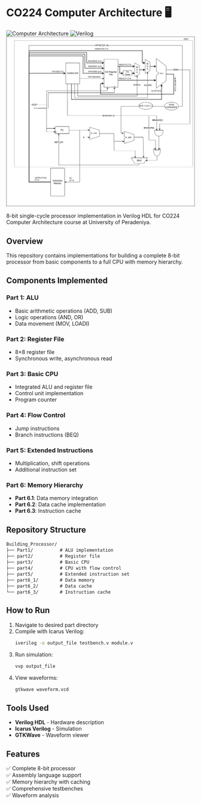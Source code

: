 # CO224 Computer Architecture 🖥️

![Computer Architecture](https://img.shields.io/badge/Computer-Architecture-blue) 
![Verilog](https://img.shields.io/badge/Verilog-HDL-orange) 
![8-bit CPU](./part5/DESIGNING/OVEROLLCPU.png)

8-bit single-cycle processor implementation in Verilog HDL for CO224 Computer Architecture course at University of Peradeniya.

## Overview

This repository contains implementations for building a complete 8-bit processor from basic components to a full CPU with memory hierarchy.

## Components Implemented

### Part 1: ALU
- Basic arithmetic operations (ADD, SUB)
- Logic operations (AND, OR) 
- Data movement (MOV, LOADI)

### Part 2: Register File
- 8×8 register file
- Synchronous write, asynchronous read

### Part 3: Basic CPU
- Integrated ALU and register file
- Control unit implementation
- Program counter

### Part 4: Flow Control
- Jump instructions
- Branch instructions (BEQ)

### Part 5: Extended Instructions
- Multiplication, shift operations
- Additional instruction set

### Part 6: Memory Hierarchy
- **Part 6.1**: Data memory integration
- **Part 6.2**: Data cache implementation  
- **Part 6.3**: Instruction cache

## Repository Structure

```
Building_Processor/
├── Part1/          # ALU implementation
├── part2/          # Register file
├── part3/          # Basic CPU
├── part4/          # CPU with flow control
├── part5/          # Extended instruction set
├── part6_1/        # Data memory
├── part6_2/        # Data cache
└── part6_3/        # Instruction cache
```

## How to Run

1. Navigate to desired part directory
2. Compile with Icarus Verilog:
   ```bash
   iverilog -o output_file testbench.v module.v
   ```
3. Run simulation:
   ```bash
   vvp output_file
   ```
4. View waveforms:
   ```bash
   gtkwave waveform.vcd
   ```

## Tools Used

- **Verilog HDL** - Hardware description
- **Icarus Verilog** - Simulation 
- **GTKWave** - Waveform viewer

## Features

✅ Complete 8-bit processor  
✅ Assembly language support  
✅ Memory hierarchy with caching  
✅ Comprehensive testbenches  
✅ Waveform analysis
